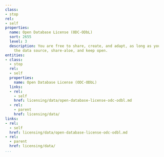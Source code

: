 ```yaml
---
class:
- stop
rel:
- self
properties:
  name: Open Database License (ODC-ODbL)
  sort: 2655
  level: 3
  description: You are free to share, create, and adapt, as long as you attribute
    the data source, share-aloe, and keep open.
entities:
- class:
  - stop
  rel:
  - self
  properties:
    name: Open Database License (ODC-ODbL)
  links:
  - rel:
    - self
    href: licensing/data/open-database-license-odc-odbl.md
  - rel:
    - parent
    href: licensing/data/
links:
- rel:
  - self
  href: licensing/data/open-database-license-odc-odbl.md
- rel:
  - parent
  href: licensing/data/
...
```

